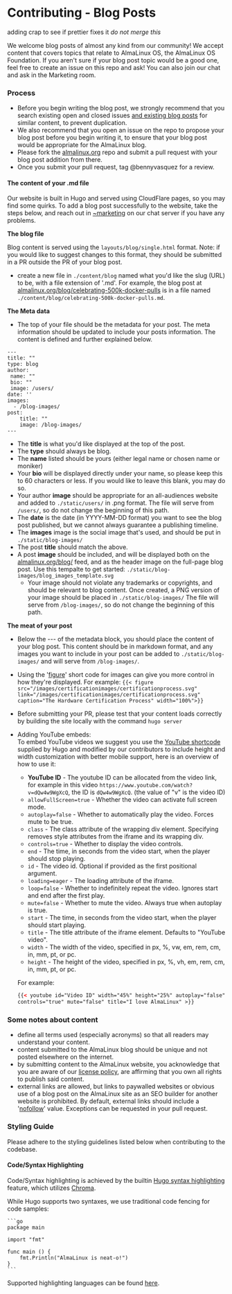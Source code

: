 # Contributing - Blog Posts

adding crap to see if prettier fixes it 
*do not merge this* 

We welcome blog posts of almost any kind from our community! We accept content that covers topics that relate to AlmaLinux OS, the AlmaLinux OS Foundation. If you aren't sure if your blog post topic would be a good one, feel free to create an issue on this repo and ask! You can also join our chat and ask in the Marketing room.

### Process

- Before you begin writing the blog post, we strongly recommend that you search existing open and closed issues [and existing blog posts](https://github.com/AlmaLinux/almalinux.org/tree/master/content/blog) for similar content, to prevent duplication.
- We also recommend that you open an issue on the repo to propose your blog post before you begin writing it, to ensure that your blog post would be appropriate for the AlmaLinux blog.
- Please fork the [almalinux.org](https://github.com/AlmaLinux/almalinux.org) repo and submit a pull request with your blog post addition from there.
- Once you submit your pull request, tag @bennyvasquez for a review.

#### The content of your .md file

Our website is built in Hugo and served using CloudFlare pages, so you may find some quirks. To add a blog post successfully to the website, take the steps below, and reach out in [~marketing](https://chat.almalinux.org/almalinux/channels/marketing) on our chat server if you have any problems.

**The blog file**

Blog content is served using the `layouts/blog/single.html` format. Note: if you would like to suggest changes to this format, they should be submitted in a PR outside the PR of your blog post.

- create a new file in `./content/blog` named what you'd like the slug (URL) to be, with a file extension of '.md'. For example, the blog post at [almalinux.org/blog/celebrating-500k-docker-pulls](almalinux.org/blog/celebrating-500k-docker-pulls) is in a file named `./content/blog/celebrating-500k-docker-pulls.md`.

**The Meta data**

- The top of your file should be the metadata for your post. The meta information should be updated to include your posts information. The content is defined and further explained below.

```
---
title: ""
type: blog
author:
 name: ""
 bio: ""
 image: /users/
date: ''
images:
  - /blog-images/
post:
	title: ""
	image: /blog-images/
---
```

- The **title** is what you'd like displayed at the top of the post.
- The **type** should always be blog.
- The **name** listed should be yours (either legal name or chosen name or moniker)
- Your **bio** will be displayed directly under your name, so please keep this to 60 characters or less. If you would like to leave this blank, you may do so.
- Your author **image** should be appropriate for an all-audiences website and added to `./static/users/` in .png format. The file will serve from `/users/`, so do not change the beginning of this path.
- The **date** is the date (in YYYY-MM-DD format) you want to see the blog post published, but we cannot always guarantee a publishing timeline.
- The **images** image is the social image that's used, and should be put in `./static/blog-images/`
- The post **title** should match the above.
- A post **image** should be included, and will be displayed both on the [almalinux.org/blog/](almalinux.org/blog/) feed, and as the header image on the full-page blog post. Use this tempalte to get started: `./static/blog-images/blog_images_template.svg`
  - Your image should not violate any trademarks or copyrights, and should be relevant to blog content. Once created, a PNG version of your image should be placed in `./static/blog-images/` The file will serve from `/blog-images/`, so do not change the beginning of this path.

**The meat of your post**

- Below the --- of the metadata block, you should place the content of your blog post. This content should be in markdown format, and any images you want to include in your post can be added to `./static/blog-images/` and will serve from `/blog-images/`.
- Using the '[figure](https://gohugo.io/content-management/shortcodes/#figure)' short code for images can give you more control in how they're displayed. For example:
  `{{< figure src="/images/certificationimages/certificationprocess.svg" link="/images/certificationimages/certificationprocess.svg" caption="The Hardware Certification Process" width="100%">}}`
- Before submitting your PR, please test that your content loads correctly by building the site locally with the command `hugo server`
- Adding YouTube embeds:\
  To embed YouTube videos we suggest you use the [YouTube shortcode](https://gohugo.io/content-management/shortcodes/#youtube) supplied by Hugo and modified by our contributors to include height and width customization with better mobile support, here is an overview of how to use it:
  - **YouTube ID** - The youtube ID can be allocated from the video link, for example in this video `https://www.youtube.com/watch?v=dQw4w9WgXcQ`, the ID is `dQw4w9WgXcQ`. (the value of "v" is the video ID)
  - `allowFullScreen=true` - Whether the video can activate full screen mode.
  - `autoplay=false` - Whether to automatically play the video. Forces mute to be true.
  - `class` - The class attribute of the wrapping div element. Specifying removes style attributes from the iframe and its wrapping div.
  - `controls=true` - Whether to display the video controls.
  - `end` - The time, in seconds from the video start, when the player should stop playing.
  - `id` - The video id. Optional if provided as the first positional argument.
  - `loading=eager` - The loading attribute of the iframe.
  - `loop=false` - Whether to indefinitely repeat the video. Ignores start and end after the first play.
  - `mute=false` - Whether to mute the video. Always true when autoplay is true.
  - `start` - The time, in seconds from the video start, when the player should start playing.
  - `title` - The title attribute of the iframe element. Defaults to "YouTube video".
  - `width` - The width of the video, specified in px, %, vw, em, rem, cm, in, mm, pt, or pc.
  - `height` - The height of the video, specified in px, %, vh, em, rem, cm, in, mm, pt, or pc.

  For example:

  ```html
  {{< youtube id="Video ID" width="45%" height="25%" autoplay="false"
  controls="true" mute="false" title="I love AlmaLinux" >}}
  ```

### Some notes about content

- define all terms used (especially acronyms) so that all readers may understand your content.
- content submitted to the AlmaLinux blog should be unique and not posted elsewhere on the internet.
- by submitting content to the AlmaLinux website, you acknowledge that you are aware of our [license policy](https://almalinux.org/p/the-almalinux-os-licensing-policy/), are affirming that you own all rights to publish said content.
- external links are allowed, but links to paywalled websites or obvious use of a blog post on the AlmaLinux site as an SEO builder for another website is prohibited. By default, external links should include a '[nofollow](https://en.wikipedia.org/wiki/Nofollow)' value. Exceptions can be requested in your pull request.

### Styling Guide

Please adhere to the styling guidelines listed below when contributing to the codebase.

#### Code/Syntax Highlighting

Code/Syntax highlighting is achieved by the builtin [Hugo syntax highlighting](https://gohugo.io/content-management/syntax-highlighting/) feature, which utilizes [Chroma](https://github.com/alecthomas/chroma).

While Hugo supports two syntaxes, we use traditional code fencing for code samples:

````plaintext
```go
package main

import "fmt"

func main () {
    fmt.Println("AlmaLinux is neat-o!")
}
```
````

Supported highlighting languages can be found [here](https://gohugo.io/content-management/syntax-highlighting/#list-of-chroma-highlighting-languages).
